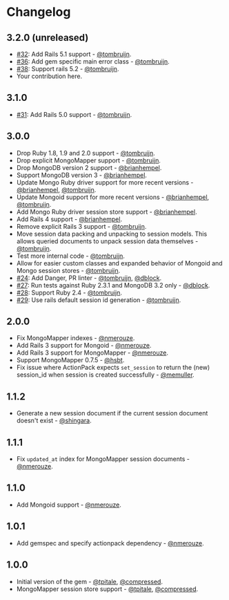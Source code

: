 # Changelog

## 3.2.0 (unreleased)

* [#32](https://github.com/mongoid/mongo_session_store/pull/32): Add Rails 5.1 support - [@tombruijn](https://github.com/tombruijn).
* [#36](https://github.com/mongoid/mongo_session_store/pull/36): Add gem specific main error class - [@tombruijn](https://github.com/tombruijn).
* [#38](https://github.com/mongoid/mongo_session_store/pull/38): Support rails 5.2 - [@tombruijn](https://github.com/tombruijn).
* Your contribution here.

## 3.1.0

* [#31](https://github.com/mongoid/mongo_session_store/pull/31): Add Rails 5.0 support - [@tombruijn](https://github.com/tombruijn).

## 3.0.0

* Drop Ruby 1.8, 1.9 and 2.0 support - [@tombruijn](https://github.com/tombruijn).
* Drop explicit MongoMapper support - [@tombruijn](https://github.com/tombruijn).
* Drop MongoDB version 2 support - [@brianhempel](https://github.com/brianhempel).
* Support MongoDB version 3 - [@brianhempel](https://github.com/brianhempel).
* Update Mongo Ruby driver support for more recent versions - [@brianhempel](https://github.com/brianhempel), [@tombruijn](https://github.com/tombruijn).
* Update Mongoid support for more recent versions - [@brianhempel](https://github.com/brianhempel), [@tombruijn](https://github.com/tombruijn).
* Add Mongo Ruby driver session store support - [@brianhempel](https://github.com/brianhempel).
* Add Rails 4 support - [@brianhempel](https://github.com/brianhempel).
* Remove explicit Rails 3 support - [@tombruijn](https://github.com/tombruijn).
* Move session data packing and unpacking to session models. This allows queried documents to unpack session data themselves - [@tombruijn](https://github.com/tombruijn).
* Test more internal code - [@tombruijn](https://github.com/tombruijn).
* Allow for easier custom classes and expanded behavior of Mongoid and Mongo session stores - [@tombruijn](https://github.com/tombruijn).
* [#24](https://github.com/mongoid/mongo_session_store/pull/24): Add Danger, PR linter - [@tombruijn](https://github.com/tombruijn), [@dblock](https://github.com/dblock).
* [#27](https://github.com/mongoid/mongo_session_store/pull/27): Run tests against Ruby 2.3.1 and MongoDB 3.2 only - [@dblock](https://github.com/dblock).
* [#28](https://github.com/mongoid/mongo_session_store/pull/28): Support Ruby 2.4 - [@tombruijn](https://github.com/tombruijn).
* [#29](https://github.com/mongoid/mongo_session_store/pull/29): Use rails default session id generation - [@tombruijn](https://github.com/tombruijn).

## 2.0.0

* Fix MongoMapper indexes - [@nmerouze](https://github.com/nmerouze).
* Add Rails 3 support for Mongoid - [@nmerouze](https://github.com/nmerouze).
* Add Rails 3 support for MongoMapper - [@nmerouze](https://github.com/nmerouze).
* Support MongoMapper 0.7.5 - [@hsbt](https://github.com/hsbt).
* Fix issue where ActionPack expects `set_session` to return the (new) session_id when session is created successfully - [@memuller](https://github.com/memuller).

## 1.1.2

* Generate a new session document if the current session document doesn't exist - [@shingara](https://github.com/shingara).

## 1.1.1

* Fix `updated_at` index for MongoMapper session documents - [@nmerouze](https://github.com/nmerouze).

## 1.1.0

* Add Mongoid support - [@nmerouze](https://github.com/nmerouze).

## 1.0.1

* Add gemspec and specify actionpack dependency - [@nmerouze](https://github.com/nmerouze).

## 1.0.0

* Initial version of the gem - [@tpitale](https://github.com/tpitale), [@compressed](https://github.com/compressed).
* MongoMapper session store support - [@tpitale](https://github.com/tpitale), [@compressed](https://github.com/compressed).
